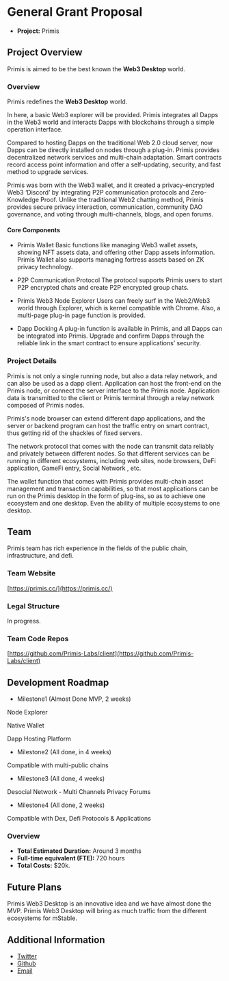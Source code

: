 # General Grant Proposal

* **Project:** Primis

## Project Overview
Primis is aimed to be the best known the **Web3 Desktop** world. 



### Overview

Primis redefines the **Web3 Desktop** world. 

In here, a basic Web3 explorer will be provided. Primis integrates all Dapps in the Web3 world and interacts Dapps with blockchains through a simple operation interface. 

Compared to hosting Dapps on the traditional Web 2.0 cloud server, now Dapps can be directly installed on nodes through a plug-in. Primis provides decentralized network services and multi-chain adaptation. Smart contracts record access point information and offer a self-updating, security, and fast method to upgrade services. 

Primis was born with the Web3 wallet, and it created a privacy-encrypted Web3 ‘Discord’ by integrating P2P communication protocols and Zero-Knowledge Proof. Unlike the traditional Web2 chatting method, Primis provides secure privacy interaction, communication, community DAO governance, and voting through multi-channels, blogs, and open forums. 

#### Core Components ####

* Primis Wallet
Basic functions like managing Web3 wallet assets, showing NFT assets data, and offering other Dapp assets information. Primis Wallet also supports managing fortress assets based on ZK privacy technology. 


* P2P Communication Protocol
The protocol supports Primis users to start P2P encrypted chats and create P2P encrypted group chats.

* Primis Web3 Node Explorer
Users can freely surf in the Web2/Web3 world through Explorer, which is kernel compatible with Chrome. Also, a multi-page plug-in page function is provided. 

* Dapp Docking
A plug-in function is available in Primis, and all Dapps can be integrated into Primis.
Upgrade and confirm Dapps through the reliable link in the smart contract to ensure applications’ security. 


### Project Details


Primis is not only a single running node, but also a data relay network, and can also be used as a dapp client. Application can host the front-end on the Primis node, or connect the server interface to the Primis node. Application data is transmitted to the client or Primis terminal through a relay network composed of Primis nodes.

Primis's node browser can extend different dapp applications, and the server or backend program can host the traffic entry on smart contract, thus getting rid of the shackles of fixed servers. 

The network protocol that comes with the node can transmit data reliably and privately between different nodes. So that different services can be running in different ecosystems, including web sites, node browsers, DeFi application, GameFi entry, Social Network , etc. 

The wallet function that comes with Primis provides multi-chain asset management and transaction capabilities, so that most applications can be run on the Primis desktop in the form of plug-ins, so as to achieve one ecosystem and one desktop. Even the ability of multiple ecosystems to one desktop.



## Team

Primis team has rich experience in the fields of the public chain, infrastructure, and defi.


### Team Website
 [https://primis.cc/](https://primis.cc/)

### Legal Structure
In progress.


### Team Code Repos

[https://github.com/Primis-Labs/client](https://github.com/Primis-Labs/client)

## Development Roadmap

* Milestone1 (Almost Done MVP, 2 weeks)

Node Explorer

Native Wallet

Dapp Hosting Platform

* Milestone2 (All done, in 4 weeks)

Compatible with multi-public chains

* Milestone3 (All done, 4 weeks)

Desocial Network - Multi Channels Privacy Forums

* Milestone4 (All done, 2 weeks)

Compatible with Dex, Defi Protocols & Applications

### Overview
* **Total Estimated Duration:** Around 3 months
* **Full-time equivalent (FTE):**  720 hours
* **Total Costs:** $20k.


## Future Plans
Primis Web3 Desktop is an innovative idea and we have almost done the MVP. Primis Web3 Desktop will bring as much traffic from the different ecosystems for mStable.

## Additional Information
* [Twitter](https://twitter.com/Primis_Official)
* [Github](https://github.com/Primis-Labs/client)
* [Email](contact@primis.cc)
